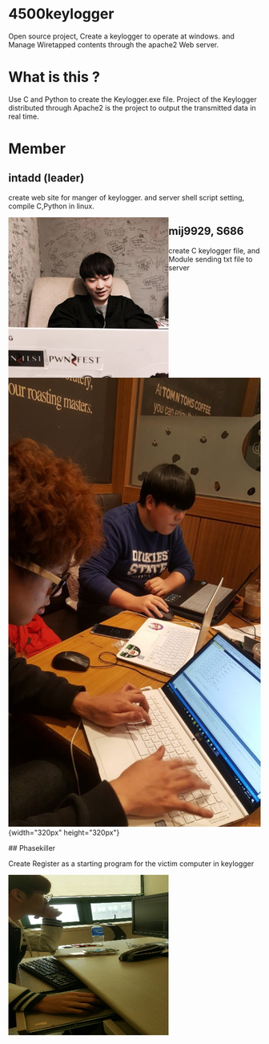 # 4500keylogger

Open source project, Create a keylogger to operate at windows. and Manage Wiretapped contents through the apache2 Web server.

# What is this ?

Use C and Python to create the Keylogger.exe file. Project of the Keylogger distributed through Apache2 is the project to output the transmitted data in real time.

# Member

## intadd (leader)
create web site for manger of keylogger. and server shell script setting, compile C,Python in linux.   
  <div style= "height:'320px' width:'320px'>
<a jref="./img/2.jpg"> <img src="./img/2.jpg" align="left" height="320px" width="320px"></a>
</div>
  
  
  
  
## mij9929, S686 
  
create C keylogger file, and Module sending txt file to server  
![image-title-here](./img/1.jpg){width="320px" height="320px"}


</div>  
## Phasekiller
  
Create Register as a starting program for the victim computer in keylogger  
<div style= "height:'320px' width:'320px'>  
<a href="./img/3.jpg"> <img src="./img/3.jpg" align="left" height="320px" width="320px"></a>  
</div>
